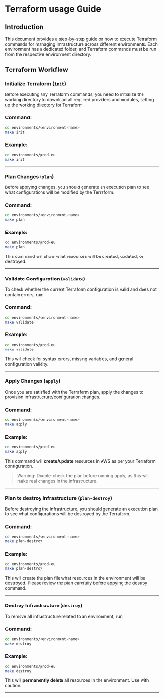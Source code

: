 # Terraform usage Guide

## Introduction

This document provides a step-by-step guide on how to execute Terraform commands for managing infrastructure across different environments. Each environment has a dedicated folder, and Terraform commands must be run from the respective environment directory.

## Terraform Workflow

### **Initialize Terraform** (`init`)

Before executing any Terraform commands, you need to initialize the working directory to download all required providers and modules, setting up the working directory for Terraform.

### **Command:**

```bash
cd environments/<environment-name>
make init

```

### **Example:**

```bash
cd environments/prod-eu
make init

```
---

### **Plan Changes** (`plan`)

Before applying changes, you should generate an execution plan to see what configurations will be modified by the Terraform.

### **Command:**

```bash
cd environments/<environment-name>
make plan

```

### **Example:**

```bash
cd environments/prod-eu
make plan

```

This command will show what resources will be created, updated, or destroyed.

---

### **Validate Configuration** (`validate`)

To check whether the current Terraform configuration is valid and does not contain errors, run:

### **Command:**

```bash
cd environments/<environment-name>
make validate

```

### **Example:**

```bash
cd environments/prod-eu
make validate

```

This will check for syntax errors, missing variables, and general configuration validity.

---

### **Apply Changes** (`apply`)

Once you are satisfied with the Terraform plan, apply the changes to provision infrastructure/configuration changes.

### **Command:**

```bash
cd environments/<environment-name>
make apply

```

### **Example:**

```bash
cd environments/prod-eu
make apply

```

This command will **create/update** resources in AWS as per your Terraform configuration.

> Warning: Double-check the plan before running apply, as this will make real changes in the infrastructure.
> 

---

### **Plan to destroy Infrastructure** (`plan-destroy`)

Before destroying the infrastructure, you should generate an execution plan to see what configurations will be destroyed by the Terraform.

### **Command:**

```bash
cd environments/<environment-name>
make plan-destroy

```

### **Example:**

```bash
cd environments/prod-eu
make plan-destroy

```

This will create the plan file what resources in the environment will be destroyed. Please review the plan carefully before appying the destroy command.

---

### **Destroy Infrastructure** (`destroy`)

To remove all infrastructure related to an environment, run:

### **Command:**

```bash
cd environments/<environment-name>
make destroy

```

### **Example:**

```bash
cd environments/prod-eu
make destroy

```

This will **permanently delete** all resources in the environment. Use with caution.

---
